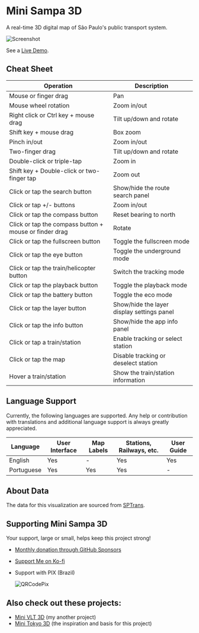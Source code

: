 # Mini Sampa 3D

A real-time 3D digital map of São Paulo's public transport system.

![Screenshot](https://mini.sampa.br/images/screenshot.png)

See a [Live Demo](https://mini.sampa.br).

## Cheat Sheet

| Operation                                              | Description                                |
|--------------------------------------------------------|--------------------------------------------|
| Mouse or finger drag                                   | Pan                                        |
| Mouse wheel rotation                                   | Zoom in/out                                |
| Right click or Ctrl key + mouse drag                   | Tilt up/down and rotate                    |
| Shift key + mouse drag                                 | Box zoom                                   |
| Pinch in/out                                           | Zoom in/out                                |
| Two-finger drag                                        | Tilt up/down and rotate                    |
| Double-click or triple-tap                             | Zoom in                                    |
| Shift key + Double-click or two-finger tap             | Zoom out                                   |
| Click or tap the search button                         | Show/hide the route search panel           |
| Click or tap +/- buttons                               | Zoom in/out                                |
| Click or tap the compass button                        | Reset bearing to north                     |
| Click or tap the compass button + mouse or finder drag | Rotate                                     |
| Click or tap the fullscreen button                     | Toggle the fullscreen mode                 |
| Click or tap the eye button                            | Toggle the underground mode                |
| Click or tap the train/helicopter button               | Switch the tracking mode                   |
| Click or tap the playback button                       | Toggle the playback mode                   |
| Click or tap the battery button                        | Toggle the eco mode                        |
| Click or tap the layer button                          | Show/hide the layer display settings panel |
| Click or tap the info button                           | Show/hide the app info panel               |
| Click or tap a train/station                           | Enable tracking or select station          |
| Click or tap the map                                   | Disable tracking or deselect station       |
| Hover a train/station                                  | Show the train/station information         |

## Language Support

Currently, the following languages are supported. Any help or contribution with translations and additional language support is always greatly appreciated.

| Language              | User Interface | Map Labels | Stations, Railways, etc. | User Guide |
|-----------------------|----------------|------------|--------------------------|------------|
| English               | Yes            | -          | Yes                      | Yes        |
| Portuguese            | Yes            | Yes        | Yes                      | -          |

## About Data

The data for this visualization are sourced from [SPTrans](https://www.sptrans.com.br/desenvolvedores/).

## Supporting Mini Sampa 3D

Your support, large or small, helps keep this project strong!

- [Monthly donation through GitHub Sponsors](https://github.com/sponsors/allanf181)
- [Support Me on Ko-fi](https://ko-fi.com/allanf181)
- Support with PIX (Brazil)

  ![QRCodePix](https://i.imgur.com/04T3VzF.png)

## Also check out these projects:

- [Mini VLT 3D](https://github.com/allanf181/mini-vlt-3d) (my another project)
- [Mini Tokyo 3D](https://github.com/nagix/mini-tokyo-3d) (the inspiration and basis for this project)
